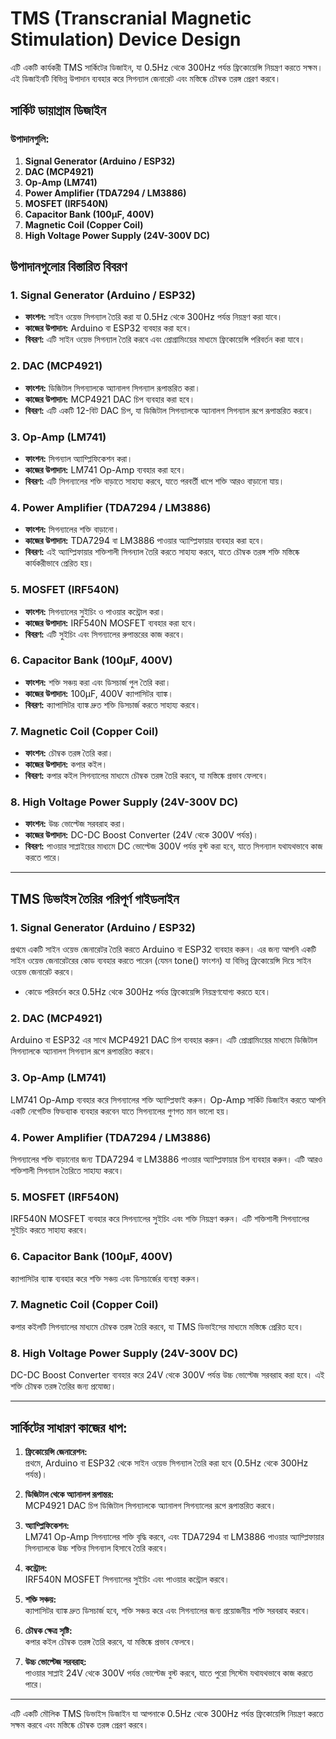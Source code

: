 # TMS (Transcranial Magnetic Stimulation) Device Design

এটি একটি কার্যকরী TMS সার্কিটের ডিজাইন, যা 0.5Hz থেকে 300Hz পর্যন্ত ফ্রিকোয়েন্সি নিয়ন্ত্রণ করতে সক্ষম। এই ডিজাইনটি বিভিন্ন উপাদান ব্যবহার করে সিগন্যাল জেনারেট এবং মস্তিষ্কে চৌম্বক তরঙ্গ প্রেরণ করবে।

## সার্কিট ডায়াগ্রাম ডিজাইন

### উপাদানগুলি:

1. **Signal Generator (Arduino / ESP32)**
2. **DAC (MCP4921)**
3. **Op-Amp (LM741)**
4. **Power Amplifier (TDA7294 / LM3886)**
5. **MOSFET (IRF540N)**
6. **Capacitor Bank (100μF, 400V)**
7. **Magnetic Coil (Copper Coil)**
8. **High Voltage Power Supply (24V-300V DC)**

## উপাদানগুলোর বিস্তারিত বিবরণ

### 1. **Signal Generator (Arduino / ESP32)**

- **ফাংশন:** সাইন ওয়েভ সিগন্যাল তৈরি করা যা 0.5Hz থেকে 300Hz পর্যন্ত নিয়ন্ত্রণ করা যাবে।
- **কাজের উপাদান:** Arduino বা ESP32 ব্যবহার করা হবে।
- **বিবরণ:** এটি সাইন ওয়েভ সিগন্যাল তৈরি করবে এবং প্রোগ্রামিংয়ের মাধ্যমে ফ্রিকোয়েন্সি পরিবর্তন করা যাবে।

### 2. **DAC (MCP4921)**

- **ফাংশন:** ডিজিটাল সিগন্যালকে অ্যানালগ সিগন্যাল রূপান্তরিত করা।
- **কাজের উপাদান:** MCP4921 DAC চিপ ব্যবহার করা হবে।
- **বিবরণ:** এটি একটি 12-বিট DAC চিপ, যা ডিজিটাল সিগন্যালকে অ্যানালগ সিগন্যাল রূপে রূপান্তরিত করবে।

### 3. **Op-Amp (LM741)**

- **ফাংশন:** সিগন্যাল অ্যাম্প্লিফিকেশন করা।
- **কাজের উপাদান:** LM741 Op-Amp ব্যবহার করা হবে।
- **বিবরণ:** এটি সিগন্যালের শক্তি বাড়াতে সাহায্য করবে, যাতে পরবর্তী ধাপে শক্তি আরও বাড়ানো যায়।

### 4. **Power Amplifier (TDA7294 / LM3886)**

- **ফাংশন:** সিগন্যালের শক্তি বাড়ানো।
- **কাজের উপাদান:** TDA7294 বা LM3886 পাওয়ার অ্যাম্প্লিফায়ার ব্যবহার করা হবে।
- **বিবরণ:** এই অ্যাম্প্লিফায়ার শক্তিশালী সিগন্যাল তৈরি করতে সাহায্য করবে, যাতে চৌম্বক তরঙ্গ শক্তি মস্তিষ্কে কার্যকরীভাবে প্রেরিত হয়।

### 5. **MOSFET (IRF540N)**

- **ফাংশন:** সিগন্যালের সুইচিং ও পাওয়ার কন্ট্রোল করা।
- **কাজের উপাদান:** IRF540N MOSFET ব্যবহার করা হবে।
- **বিবরণ:** এটি সুইচিং এবং সিগন্যালের রুপান্তরের কাজ করবে।

### 6. **Capacitor Bank (100μF, 400V)**

- **ফাংশন:** শক্তি সঞ্চয় করা এবং ডিসচার্জ পুল তৈরি করা।
- **কাজের উপাদান:** 100μF, 400V ক্যাপাসিটর ব্যাঙ্ক।
- **বিবরণ:** ক্যাপাসিটর ব্যাঙ্ক দ্রুত শক্তি ডিসচার্জ করতে সাহায্য করবে।

### 7. **Magnetic Coil (Copper Coil)**

- **ফাংশন:** চৌম্বক তরঙ্গ তৈরি করা।
- **কাজের উপাদান:** কপার কইল।
- **বিবরণ:** কপার কইল সিগন্যালের মাধ্যমে চৌম্বক তরঙ্গ তৈরি করবে, যা মস্তিষ্কে প্রভাব ফেলবে।

### 8. **High Voltage Power Supply (24V-300V DC)**

- **ফাংশন:** উচ্চ ভোল্টেজ সরবরাহ করা।
- **কাজের উপাদান:** DC-DC Boost Converter (24V থেকে 300V পর্যন্ত)।
- **বিবরণ:** পাওয়ার সাপ্লাইয়ের মাধ্যমে DC ভোল্টেজ 300V পর্যন্ত বুস্ট করা হবে, যাতে সিগন্যাল যথাযথভাবে কাজ করতে পারে।

---

## TMS ডিভাইস তৈরির পরিপূর্ণ গাইডলাইন

### 1. **Signal Generator (Arduino / ESP32)**

প্রথমে একটি সাইন ওয়েভ জেনারেটর তৈরি করতে Arduino বা ESP32 ব্যবহার করুন। এর জন্য আপনি একটি সাইন ওয়েভ জেনারেটরের কোড ব্যবহার করতে পারেন (যেমন tone() ফাংশন) যা বিভিন্ন ফ্রিকোয়েন্সি দিয়ে সাইন ওয়েভ জেনারেট করবে।

- কোডে পরিবর্তন করে 0.5Hz থেকে 300Hz পর্যন্ত ফ্রিকোয়েন্সি নিয়ন্ত্রণযোগ্য করতে হবে।

### 2. **DAC (MCP4921)**

Arduino বা ESP32 এর সাথে MCP4921 DAC চিপ ব্যবহার করুন। এটি প্রোগ্রামিংয়ের মাধ্যমে ডিজিটাল সিগন্যালকে অ্যানালগ সিগন্যাল রূপে রূপান্তরিত করবে।

### 3. **Op-Amp (LM741)**

LM741 Op-Amp ব্যবহার করে সিগন্যালের শক্তি অ্যাম্প্লিফাই করুন। Op-Amp সার্কিট ডিজাইন করতে আপনি একটি নেগেটিভ ফিডব্যাক ব্যবহার করবেন যাতে সিগন্যালের গুণগত মান ভালো হয়।

### 4. **Power Amplifier (TDA7294 / LM3886)**

সিগন্যালের শক্তি বাড়ানোর জন্য TDA7294 বা LM3886 পাওয়ার অ্যাম্প্লিফায়ার চিপ ব্যবহার করুন। এটি আরও শক্তিশালী সিগন্যাল তৈরিতে সাহায্য করবে।

### 5. **MOSFET (IRF540N)**

IRF540N MOSFET ব্যবহার করে সিগন্যালের সুইচিং এবং শক্তি নিয়ন্ত্রণ করুন। এটি শক্তিশালী সিগন্যালের সুইচিং করতে সাহায্য করবে।

### 6. **Capacitor Bank (100μF, 400V)**

ক্যাপাসিটর ব্যাঙ্ক ব্যবহার করে শক্তি সঞ্চয় এবং ডিসচার্জের ব্যবস্থা করুন।

### 7. **Magnetic Coil (Copper Coil)**

কপার কইলটি সিগন্যালের মাধ্যমে চৌম্বক তরঙ্গ তৈরি করবে, যা TMS ডিভাইসের মাধ্যমে মস্তিষ্কে প্রেরিত হবে।

### 8. **High Voltage Power Supply (24V-300V DC)**

DC-DC Boost Converter ব্যবহার করে 24V থেকে 300V পর্যন্ত উচ্চ ভোল্টেজ সরবরাহ করা হবে। এই শক্তি চৌম্বক তরঙ্গ তৈরির জন্য প্রযোজ্য।

---

## সার্কিটের সাধারণ কাজের ধাপ:

1. **ফ্রিকোয়েন্সি জেনারেশন:**  
   প্রথমে, Arduino বা ESP32 থেকে সাইন ওয়েভ সিগন্যাল তৈরি করা হবে (0.5Hz থেকে 300Hz পর্যন্ত)।  

2. **ডিজিটাল থেকে অ্যানালগ রূপান্তর:**  
   MCP4921 DAC চিপ ডিজিটাল সিগন্যালকে অ্যানালগ সিগন্যালের রূপে রূপান্তরিত করবে।

3. **অ্যাম্প্লিফিকেশন:**  
   LM741 Op-Amp সিগন্যালের শক্তি বৃদ্ধি করবে, এবং TDA7294 বা LM3886 পাওয়ার অ্যাম্প্লিফায়ার সিগন্যালকে উচ্চ শক্তির সিগন্যাল হিসাবে তৈরি করবে।

4. **কন্ট্রোল:**  
   IRF540N MOSFET সিগন্যালের সুইচিং এবং পাওয়ার কন্ট্রোল করবে।

5. **শক্তি সঞ্চয়:**  
   ক্যাপাসিটর ব্যাঙ্ক দ্রুত ডিসচার্জ হবে, শক্তি সঞ্চয় করে এবং সিগন্যালের জন্য প্রয়োজনীয় শক্তি সরবরাহ করবে।

6. **চৌম্বক ক্ষেত্র সৃষ্টি:**  
   কপার কইল চৌম্বক তরঙ্গ তৈরি করবে, যা মস্তিষ্কে প্রভাব ফেলবে।

7. **উচ্চ ভোল্টেজ সরবরাহ:**  
   পাওয়ার সাপ্লাই 24V থেকে 300V পর্যন্ত ভোল্টেজ বুস্ট করবে, যাতে পুরো সিস্টেম যথাযথভাবে কাজ করতে পারে।

---

এটি একটি মৌলিক TMS ডিভাইস ডিজাইন যা আপনাকে 0.5Hz থেকে 300Hz পর্যন্ত ফ্রিকোয়েন্সি নিয়ন্ত্রণ করতে সক্ষম করবে এবং মস্তিষ্কে চৌম্বক তরঙ্গ প্রেরণ করবে।